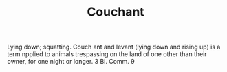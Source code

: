 ---
title: Couchant
letter: C
permalink: "/definitions/bld-couchant.html"
body: Lying down; squatting. Couch ant and levant (lying down and rising up) is a
  term npplied to animals trespassing on the land of one other than their owner, for
  one night or longer. 3 Bi. Comm. 9
published_at: '2018-07-07'
source: Black's Law Dictionary 2nd Ed (1910)
layout: post
---